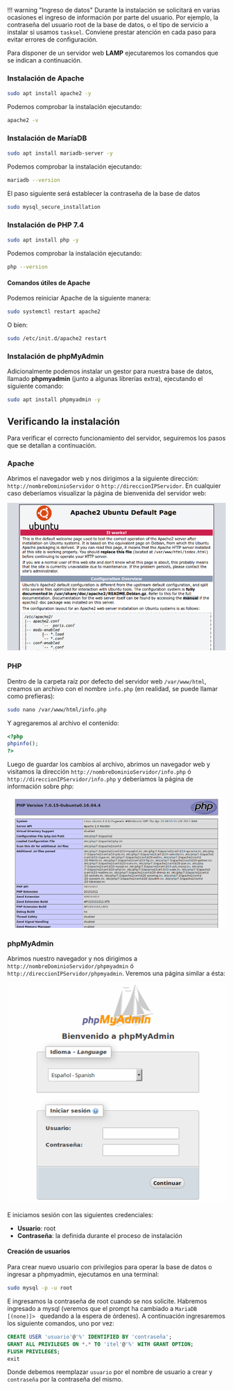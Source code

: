 !!! warning "Ingreso de datos"
	Durante la instalación se solicitará en varias ocasiones el ingreso de información por parte del usuario. Por ejemplo, la contraseña del usuario root de la base de datos, o el tipo de servicio a instalar si usamos `tasksel`. Conviene prestar atención en cada paso para evitar errores de configuración. 

Para disponer de un servidor web **LAMP** ejecutaremos los comandos que se indican a continuación. 

### Instalación de Apache

```bash
sudo apt install apache2 -y
```

Podemos comprobar la instalación ejecutando: 

```bash
apache2 -v
```

### Instalación de MaríaDB

```bash
sudo apt install mariadb-server -y
```

Podemos comprobar la instalación ejecutando: 

```bash
mariadb --version
```

El paso siguiente será establecer la contraseña de la base de datos

```bash
sudo mysql_secure_installation
```

### Instalación de PHP 7.4

```bash
sudo apt install php -y
```

Podemos comprobar la instalación ejecutando: 

```bash
php --version
```

#### Comandos útiles de Apache

Podemos reiniciar Apache de la siguiente manera:  

```bash
sudo systemctl restart apache2
```

O bien: 

```bash
sudo /etc/init.d/apache2 restart
```


### Instalación de phpMyAdmin
Adicionalmente podemos instalar un gestor para nuestra base de datos, llamado **phpmyadmin** (junto a algunas librerías extra), ejecutando el siguiente comando: 

```bash
sudo apt install phpmyadmin -y
```

## Verificando la instalación

Para verificar el correcto funcionamiento del servidor, seguiremos los pasos que se detallan a continuación.

### Apache

Abrimos el navegador web y nos dirigimos a la siguiente dirección: `http://nombreDominioServidor` o `http://direccionIPServidor`. En cualquier caso deberíamos visualizar la página de bienvenida del servidor web:

![Apache](imgLamp/lampWorks.png)


### PHP

Dentro de la carpeta raíz por defecto del servidor web `/var/www/html`, creamos un archivo con el nombre `info.php` (en realidad, se puede llamar como prefieras):

```bash
sudo nano /var/www/html/info.php
```
Y agregaremos al archivo el contenido:

```php
<?php
phpinfo();
?>
```
Luego de guardar los cambios al archivo, abrimos un navegador web y visitamos la dirección `http://nombreDominioServidor/info.php` ó `http://direccionIPServidor/ìnfo.php` y deberíamos la página de información sobre php:

![PHPInfo](imgLamp/lampPhpInfo.png)

### phpMyAdmin
Abrimos nuestro navegador y nos dirigimos a `http://nombreDominioServidor/phpmyadmin` ó `http://direccionIPServidor/phpmyadmin`. Veremos una página similar a ésta: 

![phpMyAdmin](imgLamp/lampPhpMyAdmin.png)

E iniciamos sesión con las siguientes credenciales: 

* **Usuario**: root
* **Contraseña**: la definida durante el proceso de instalación

#### Creación de usuarios 
Para crear nuevo usuario con privilegios para operar la base de datos o ingresar a phpmyadmin, ejecutamos en una terminal: 

```bash
sudo mysql -p -u root
```
E ingresamos la contraseña de root cuando se nos solicite. Habremos ingresado a mysql (veremos que el prompt ha cambiado a `MariaDB [(none)]> ` quedando a la espera de órdenes). A continuación ingresaremos los siguiente comandos, uno por vez: 

```sql
CREATE USER 'usuario'@'%' IDENTIFIED BY 'contraseña';
GRANT ALL PRIVILEGES ON *.* TO 'itel'@'%' WITH GRANT OPTION;
FLUSH PRIVILEGES;
exit
```
Donde debemos reemplazar `usuario` por el nombre de usuario a crear y `contraseña` por la contraseña del mismo. 